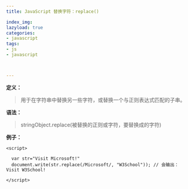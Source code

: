 ```yaml
---
title: JavaScript 替换字符：replace()

index_img: 
lazyload: true
categories:
- javascript
tags:
- js
- javascript



---
```













**定义：**

> 用于在字符串中替换另一些字符，或替换一个与正则表达式匹配的子串。

**语法：**

> stringObject.replace(被替换的正则或字符，要替换成的字符)

**例子：**

```
<script>

  var str="Visit Microsoft!"
  document.write(str.replace(/Microsoft/, "W3School"));	// 会输出：Visit W3School!

</script>
```

